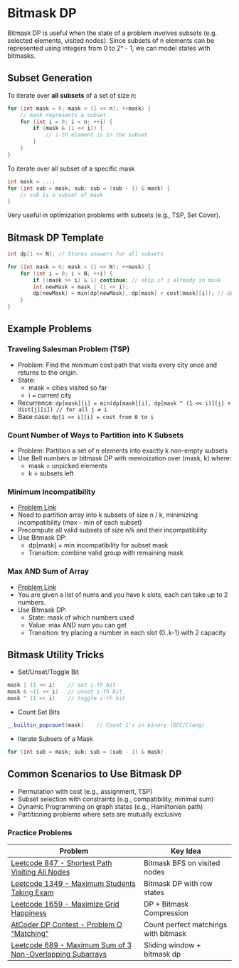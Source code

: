 # Bitmask DP

Bitmask DP is useful when the state of a problem involves subsets (e.g. selected elements, visited nodes). Since subsets of n elements can be represented using integers from 0 to 2ⁿ - 1, we can model states with bitmasks.

## Subset Generation

To iterate over **all subsets** of a set of size n:

````c++
for (int mask = 0; mask < (1 << n); ++mask) {
    // mask represents a subset
    for (int i = 0; i < n; ++i) {
        if (mask & (1 << i)) {
            // i-th element is in the subset
        }
    }
}
````

To iterate over all subset of a specific mask

````c++
int mask = ...;
for (int sub = mask; sub; sub = (sub - 1) & mask) {
    // sub is a subset of mask
}
````

Very useful in optimization problems with subsets (e.g., TSP, Set Cover).

## Bitmask DP Template

````c++
int dp[1 << N]; // Stores answers for all subsets

for (int mask = 0; mask < (1 << N); ++mask) {
    for (int i = 0; i < N; ++i) {
        if ((mask >> i) & 1) continue; // skip if i already in mask
        int newMask = mask | (1 << i);
        dp[newMask] = min(dp[newMask], dp[mask] + cost[mask][i]); // Update based on problem
    }
}
````

## Example Problems

### Traveling Salesman Problem (TSP)

- Problem: Find the minimum cost path that visits every city once and returns to the origin.
- State:
  - mask = cities visited so far
  - i = current city
- Recurrence: `dp[mask][i] = min(dp[mask][i], dp[mask ^ (1 << i)][j] + dist[j][i]) // for all j ≠ i`
- Base case: `dp[1 << i][i] = cost from 0 to i`

### Count Number of Ways to Partition into K Subsets

- Problem: Partition a set of n elements into exactly k non-empty subsets
- Use Bell numbers or bitmask DP with memoization over (mask, k) where:
  - mask = unpicked elements
  - k = subsets left

### Minimum Incompatibility

- [Problem Link](https://leetcode.com/problems/minimum-incompatibility/)
- Need to partition array into k subsets of size n / k, minimizing incompatibility (max - min of each subset)
- Precompute all valid subsets of size n/k and their incompatibility
- Use Bitmask DP:
  - dp[mask] = min incompatibility for subset mask
  - Transition: combine valid group with remaining mask

### Max AND Sum of Array

- [Problem Link](https://leetcode.com/problems/maximum-and-sum-of-array/)
- You are given a list of nums and you have k slots, each can take up to 2 numbers.
- Use Bitmask DP:
  - State: mask of which numbers used
  - Value: max AND sum you can get
  - Transition: try placing a number in each slot (0..k-1) with 2 capacity

## Bitmask Utility Tricks

- Set/Unset/Toggle Bit

````c++
mask | (1 << i)    // set i-th bit
mask & ~(1 << i)   // unset i-th bit
mask ^ (1 << i)    // toggle i-th bit
````

- Count Set Bits

````c++
__builtin_popcount(mask)    // Count 1's in binary (GCC/Clang)
````

- Iterate Subsets of a Mask

````c++
for (int sub = mask; sub; sub = (sub - 1) & mask)
````

## Common Scenarios to Use Bitmask DP

- Permutation with cost (e.g., assignment, TSP)
- Subset selection with constraints (e.g., compatibility, minimal sum)
- Dynamic Programming on graph states (e.g., Hamiltonian path)
- Partitioning problems where sets are mutually exclusive

### Practice Problems

| **Problem**                                                  | **Key Idea**                         |
| ------------------------------------------------------------ | ------------------------------------ |
| [Leetcode 847 - Shortest Path Visiting All Nodes](https://leetcode.com/problems/shortest-path-visiting-all-nodes/) | Bitmask BFS on visited nodes         |
| [Leetcode 1349 - Maximum Students Taking Exam](https://leetcode.com/problems/maximum-students-taking-exam/) | Bitmask DP with row states           |
| [Leetcode 1659 - Maximize Grid Happiness](https://leetcode.com/problems/maximize-grid-happiness/) | DP + Bitmask Compression             |
| [AtCoder DP Contest - Problem O “Matching”](https://atcoder.jp/contests/dp/tasks/dp_o) | Count perfect matchings with bitmask |
| [Leetcode 689 - Maximum Sum of 3 Non-Overlapping Subarrays](https://leetcode.com/problems/maximum-sum-of-3-non-overlapping-subarrays/) | Sliding window + bitmask dp          |